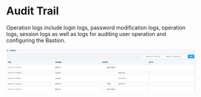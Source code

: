 # Audit Trail

Operation logs include login logs, password modification logs, operation logs, session logs as well as logs for auditing user operation and configuring the Bastion.

![](/image/Bastion/audit.png) 

